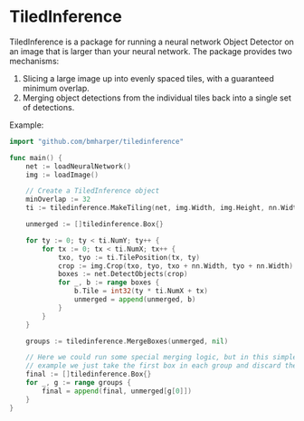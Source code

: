 # TiledInference

TiledInference is a package for running a neural network Object Detector on an image
that is larger than your neural network. The package provides two mechanisms:

1. Slicing a large image up into evenly spaced tiles, with a guaranteed minimum overlap.
2. Merging object detections from the individual tiles back into a single set of detections.

Example:

```go
import "github.com/bmharper/tiledinference"

func main() {
	net := loadNeuralNetwork()
	img := loadImage()

	// Create a TiledInference object
	minOverlap := 32
	ti := tiledinference.MakeTiling(net, img.Width, img.Height, nn.Width, nn.Height, minOverlap)

	unmerged := []tiledinference.Box{}

	for ty := 0; ty < ti.NumY; ty++ {
		for tx := 0; tx < ti.NumX; tx++ {
			txo, tyo := ti.TilePosition(tx, ty)
			crop := img.Crop(txo, tyo, txo + nn.Width, tyo + nn.Width)
			boxes := net.DetectObjects(crop)
			for _, b := range boxes {
				b.Tile = int32(ty * ti.NumX + tx)
				unmerged = append(unmerged, b)
			}
		}
	}

	groups := tiledinference.MergeBoxes(unmerged, nil)

	// Here we could run some special merging logic, but in this simple
	// example we just take the first box in each group and discard the rest.
	final := []tiledinference.Box{}
	for _, g := range groups {
		final = append(final, unmerged[g[0]])
	}
}
```
